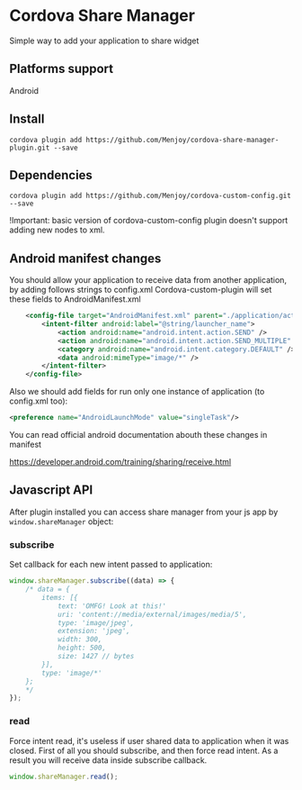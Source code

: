 # Cordova Share Manager

Simple way to add your application to share widget

## Platforms support

Android

## Install

```cordova plugin add https://github.com/Menjoy/cordova-share-manager-plugin.git --save```

## Dependencies

```cordova plugin add https://github.com/Menjoy/cordova-custom-config.git --save```

!Important: basic version of cordova-custom-config plugin doesn't support adding new nodes to xml.

## Android manifest changes

You should allow your application to receive data from another application, by adding follows strings to config.xml
Cordova-custom-plugin will set these fields to AndroidManifest.xml

```xml
    <config-file target="AndroidManifest.xml" parent="./application/activity/[@android:name='MainActivity']" add="true">
        <intent-filter android:label="@string/launcher_name">
            <action android:name="android.intent.action.SEND" />
            <action android:name="android.intent.action.SEND_MULTIPLE" />
            <category android:name="android.intent.category.DEFAULT" />
            <data android:mimeType="image/*" />
        </intent-filter>
    </config-file>
```

Also we should add fields for run only one instance of application (to config.xml too):

```xml
<preference name="AndroidLaunchMode" value="singleTask"/>
```

You can read official android documentation abouth these changes in manifest

https://developer.android.com/training/sharing/receive.html

## Javascript API

After plugin installed you can access share manager from your js app by ```window.shareManager``` object:

### subscribe

Set callback for each new intent passed to application:

```js
window.shareManager.subscribe((data) => {
    /* data = {
        items: [{
            text: 'OMFG! Look at this!'
            uri: 'content://media/external/images/media/5',
            type: 'image/jpeg',
            extension: 'jpeg',
            width: 300,
            height: 500,
            size: 1427 // bytes
        }],
        type: 'image/*'
    };
    */
});
```

### read

Force intent read, it's useless if user shared data to application when it was closed.
First of all you should subscribe, and then force read intent.
As a result you will receive data inside subscribe callback.

```js
window.shareManager.read();
```
